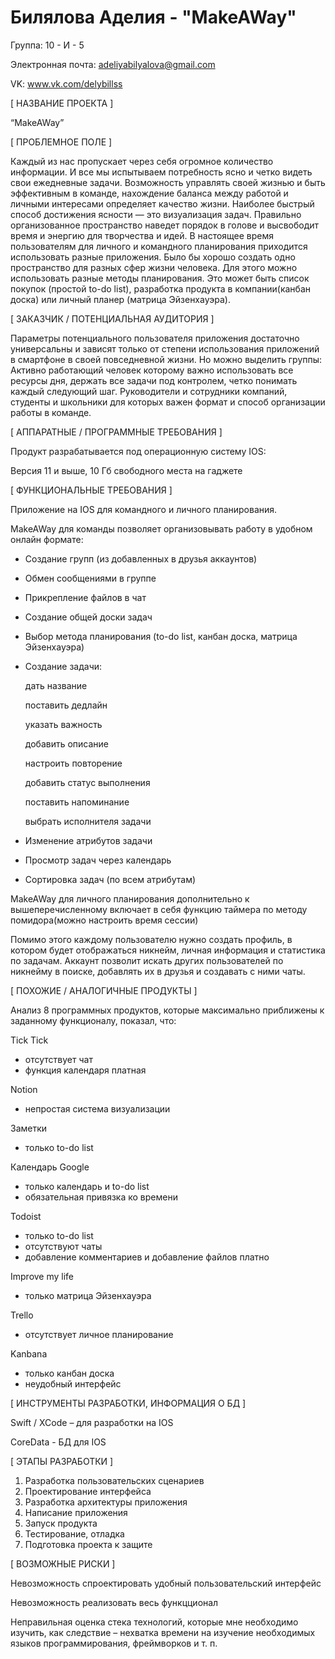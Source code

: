 # Билялова Аделия - "MakeAWay"

Группа: 10 - И - 5

Электронная почта: adeliyabilyalova@gmail.com

VK: www.vk.com/delybillss

[ НАЗВАНИЕ ПРОЕКТА ]

“MakeAWay”

[ ПРОБЛЕМНОЕ ПОЛЕ ]

Каждый из нас пропускает через себя огромное количество информации. И все мы испытываем потребность ясно и четко видеть свои ежедневные задачи. Возможность управлять своей жизнью и быть эффективным в команде, нахождение баланса между работой и личными интересами определяет качество жизни. Наиболее быстрый способ достижения ясности — это визуализация задач. Правильно организованное пространство наведет порядок в голове и высвободит время и энергию для творчества и идей. В настоящее время пользователям для личного и командного  планирования приходится использовать разные приложения. Было бы хорошо создать одно пространство для разных сфер жизни человека. Для этого можно использовать разные методы планирования. Это может быть список покупок (простой to-do list), разработка продукта в компании(канбан доска) или личный планер (матрица Эйзенхауэра).


[ ЗАКАЗЧИК / ПОТЕНЦИАЛЬНАЯ АУДИТОРИЯ ]

Параметры потенциального пользователя приложения достаточно универсальны и зависят только от степени использования приложений в смартфоне в своей повседневной жизни.
Но можно выделить группы:
Активно работающий человек которому важно использовать все ресурсы дня, держать все задачи под контролем, четко понимать каждый следующий шаг.
Руководители и сотрудники компаний, студенты и школьники для которых важен формат и способ организации работы в команде.

[ АППАРАТНЫЕ / ПРОГРАММНЫЕ ТРЕБОВАНИЯ ]

Продукт разрабатывается под операционную систему IOS:

Версия 11 и выше, 10 Гб свободного места на гаджете

[ ФУНКЦИОНАЛЬНЫЕ ТРЕБОВАНИЯ ]

Приложение на IOS для командного и личного планирования. 

MakeAWay для команды позволяет организовывать работу в удобном онлайн формате:

- Создание групп (из добавленных в друзья аккаунтов)
- Обмен сообщениями в группе
- Прикрепление файлов в чат
- Создание общей доски задач
- Выбор метода планирования (to-do list, канбан доска, матрица Эйзенхауэра)
- Создание задачи:
  
  дать название
  
  поставить дедлайн
  
  указать важность 
  
  добавить описание
  
  настроить повторение 
  
  добавить статус выполнения 
  
  поставить напоминание 
  
  выбрать исполнителя задачи
  
- Изменение атрибутов задачи
- Просмотр задач через календарь
- Сортировка задач (по всем атрибутам)

MakeAWay для личного планирования дополнительно к вышеперечисленному включает в себя функцию таймера по методу помидора(можно настроить время сессии)

Помимо этого каждому пользователю нужно создать профиль, в котором будет отображаться никнейм, личная информация и статистика по задачам. Аккаунт позволит искать других пользователей по никнейму в поиске, добавлять их в друзья и создавать с ними чаты.

[ ПОХОЖИЕ / АНАЛОГИЧНЫЕ ПРОДУКТЫ ]

Анализ 8 программных продуктов, которые максимально приближены к заданному функционалу, показал, что:

Tick Tick
- отсутствует чат
- функция календаря платная

Notion
- непростая система визуализации

Заметки
- только to-do list

Календарь Google
- только календарь и to-do list
- обязательная привязка ко времени

Todoist
- только to-do list
- отсутствуют чаты
- добавление комментариев и добавление файлов платно

Improve my life
- только матрица Эйзенхауэра

Trello
- отсутствует личное планирование

Kanbana
- только канбан доска 
- неудобный интерфейс

[ ИНСТРУМЕНТЫ РАЗРАБОТКИ, ИНФОРМАЦИЯ О БД ]

Swift / XCode – для разработки на IOS

CoreData - БД для IOS

[ ЭТАПЫ РАЗРАБОТКИ ]

1) Разработка пользовательских сценариев
2) Проектирование интерфейса
3) Разработка архитектуры приложения
4) Написание приложения
5) Запуск продукта
6) Тестирование, отладка
7) Подготовка проекта к защите

[ ВОЗМОЖНЫЕ РИСКИ ]

Невозможность спроектировать удобный пользовательский интерфейс

Невозможность реализовать весь функцционал

Неправильная оценка стека технологий, которые мне необходимо изучить, как следствие – нехватка времени на изучение необходимых языков программирования, фреймворков и т. п.

